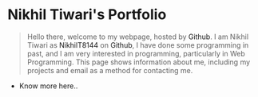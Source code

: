 
# Nikhil Tiwari's Portfolio

> Hello there, welcome to my webpage, hosted by <a style="text-decoration: none;" href="https://www.github.com">Github</a>. I am Nikhil Tiwari as <a style="text-decoration: none;" href="https://github.com/NikhilT8144">NikhilT8144</a> on <a style="text-decoration: none;" href="https://www.github.com">Github</a>, I have done some programming in past, and I am very interested in programming, particularly in Web Programming. This page shows information about me, including my projects and email as a method for contacting me.

- Know more <a style="text-decoration: none;" href="https://nikhilt8144.github.io">here..</a>
